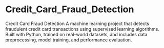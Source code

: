 # Credit_Card_Fraud_Detection
Credit Card Fraud Detection A machine learning project that detects fraudulent credit card transactions using supervised learning algorithms. Built with Python, trained on real-world datasets, and includes data preprocessing, model training, and performance evaluation.
